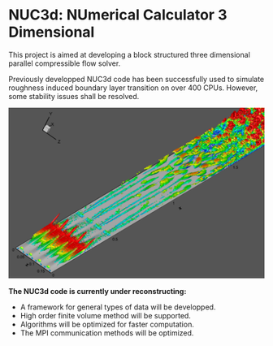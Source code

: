 # NUC3d: NUmerical Calculator 3 Dimensional

This project is aimed at developing a block structured three dimensional parallel compressible flow solver. 

Previously developped NUC3d code has been successfully used to simulate roughness induced boundary layer transition on over 400 CPUs. However, some stability issues shall be resolved.

![Roughness induced boundary transition](https://github.com/juncas/NUC3d/blob/master/images/q290000.jpg) 

**The NUC3d code is currently under reconstructing:**

- A framework for general types of data will be developped.
- High order finite volume method will be supported.
- Algorithms will be optimized for faster computation.
- The MPI communication methods will be optimized.